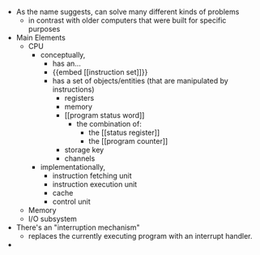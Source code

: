 - As the name suggests, can solve many different kinds of problems
	- in contrast with older computers that were built for specific purposes
- Main Elements
	- CPU
		- conceptually,
			- has an...
			- {{embed [[instruction set]]}}
			- has a set of objects/entities (that are manipulated by instructions)
				- registers
				- memory
				- [[program status word]]
					- the combination of:
						- the [[status register]]
						- the [[program counter]]
				- storage key
				- channels
		- implementationally,
			- instruction fetching unit
			- instruction execution unit
			- cache
			- control unit
	- Memory
	- I/O subsystem
- There's an "interruption mechanism"
	- replaces the currently executing program with an interrupt handler.
-